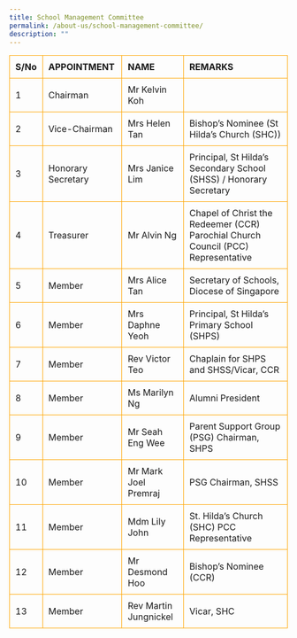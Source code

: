 ```yaml
---
title: School Management Committee
permalink: /about-us/school-management-committee/
description: ""
---
```

<style>
  table {
    border-collapse: collapse;
  }
  th, td {
    border: 1px solid orange;
    padding: 10px;
    text-align: left;
  }
</style>

<table>
<thead>
  <tr>
    <th>S/No<br></th>
    <th>APPOINTMENT<br></th>
    <th>NAME<br></th>
    <th>REMARKS</th>
  </tr>
</thead>
<tbody>
  <tr>
    <td>1</td>
    <td>Chairman</td>
    <td>Mr Kelvin Koh</td>
    <td></td>
  </tr>
  <tr>
    <td>2</td>
    <td>Vice-Chairman</td>
    <td>Mrs Helen Tan</td>
    <td>Bishop’s Nominee (St Hilda’s Church (SHC))</td>
  </tr>
  <tr>
    <td>3</td>
    <td>Honorary Secretary</td>
    <td>Mrs Janice Lim</td>
    <td>Principal, St Hilda’s Secondary School (SHSS) / Honorary Secretary</td>
  </tr>
  <tr>
    <td>4</td>
    <td>Treasurer</td>
    <td>Mr Alvin Ng</td>
    <td>Chapel of Christ the Redeemer (CCR) Parochial Church Council (PCC) Representative</td>
  </tr>
  <tr>
    <td>5</td>
    <td>Member</td>
    <td>Mrs Alice Tan</td>
    <td>Secretary of Schools, Diocese of Singapore</td>
  </tr>
  <tr>
    <td>6</td>
    <td>Member</td>
    <td>Mrs Daphne Yeoh</td>
    <td>Principal, St Hilda’s Primary School (SHPS)</td>
  </tr>
  <tr>
    <td>7</td>
    <td>Member</td>
    <td>Rev Victor Teo</td>
    <td>Chaplain for SHPS and SHSS/Vicar, CCR</td>
  </tr>
  <tr>
    <td>8</td>
    <td>Member</td>
    <td>Ms Marilyn Ng</td>
    <td>Alumni President</td>
  </tr>
  <tr>
    <td>9</td>
    <td>Member</td>
    <td>Mr Seah Eng Wee</td>
    <td>Parent Support Group (PSG) Chairman, SHPS</td>
  </tr>
  <tr>
    <td>10</td>
    <td>Member</td>
    <td>Mr Mark Joel Premraj</td>
    <td>PSG Chairman, SHSS</td>
  </tr>
  <tr>
    <td>11</td>
    <td>Member</td>
    <td>Mdm Lily John</td>
    <td>St. Hilda’s Church (SHC) PCC Representative</td>
  </tr>
  <tr>
    <td>12</td>
    <td>Member</td>
    <td>Mr Desmond Hoo</td>
    <td>Bishop’s Nominee (CCR)</td>
  </tr>
  <tr>
    <td>13</td>
    <td>Member</td>
    <td>Rev Martin Jungnickel</td>
    <td>Vicar, SHC</td>
  </tr>
</tbody>
</table>